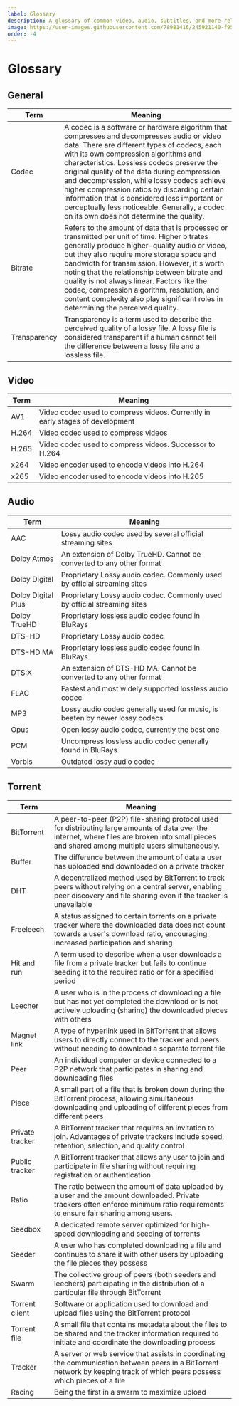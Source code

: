 ```yaml
---
label: Glossary
description: A glossary of common video, audio, subtitles, and more related terms
image: https://user-images.githubusercontent.com/78981416/245921140-f9575668-42e8-4696-b001-677130e90964.gif
order: -4
---
```


# Glossary

## General

| Term         | Meaning                                                                                                                                                                                                                                                                                                                                                                                                                                                                                                                      |
| ------------ | ---------------------------------------------------------------------------------------------------------------------------------------------------------------------------------------------------------------------------------------------------------------------------------------------------------------------------------------------------------------------------------------------------------------------------------------------------------------------------------------------------------------------------- |
| Codec        | A codec is a software or hardware algorithm that compresses and decompresses audio or video data. There are different types of codecs, each with its own compression algorithms and characteristics. Lossless codecs preserve the original quality of the data during compression and decompression, while lossy codecs achieve higher compression ratios by discarding certain information that is considered less important or perceptually less noticeable. Generally, a codec on its own does not determine the quality. |
| Bitrate      | Refers to the amount of data that is processed or transmitted per unit of time. Higher bitrates generally produce higher-quality audio or video, but they also require more storage space and bandwidth for transmission. However, it's worth noting that the relationship between bitrate and quality is not always linear. Factors like the codec, compression algorithm, resolution, and content complexity also play significant roles in determining the perceived quality.                                             |
| Transparency | Transparency is a term used to describe the perceived quality of a lossy file. A lossy file is considered transparent if a human cannot tell the difference between a lossy file and a lossless file.                                                                                                                                                                                                                                                                                                                        |

## Video

| Term  | Meaning                                                                       |
| ----- | ----------------------------------------------------------------------------- |
| AV1   | Video codec used to compress videos. Currently in early stages of development |
| H.264 | Video codec used to compress videos                                           |
| H.265 | Video codec used to compress videos. Successor to H.264                       |
| x264  | Video encoder used to encode videos into H.264                                |
| x265  | Video encoder used to encode videos into H.265                                |

## Audio

| Term               | Meaning                                                                     |
| ------------------ | --------------------------------------------------------------------------- |
| AAC                | Lossy audio codec used by several official streaming sites                  |
| Dolby Atmos        | An extension of Dolby TrueHD. Cannot be converted to any other format       |
| Dolby Digital      | Proprietary Lossy audio codec. Commonly used by official streaming sites    |
| Dolby Digital Plus | Proprietary Lossy audio codec. Commonly used by official streaming sites    |
| Dolby TrueHD       | Proprietary lossless audio codec found in BluRays                           |
| DTS-HD             | Proprietary Lossy audio codec                                               |
| DTS-HD MA          | Proprietary lossless audio codec found in BluRays                           |
| DTS:X              | An extension of DTS-HD MA. Cannot be converted to any other format          |
| FLAC               | Fastest and most widely supported lossless audio codec                      |
| MP3                | Lossy audio codec generally used for music, is beaten by newer lossy codecs |
| Opus               | Open lossy audio codec, currently the best one                              |
| PCM                | Uncompress lossless audio codec generally found in BluRays                  |
| Vorbis             | Outdated lossy audio codec                                                  |

## Torrent

| Term            | Meaning                                                                                                                                                                                            |
| --------------- | -------------------------------------------------------------------------------------------------------------------------------------------------------------------------------------------------- |
| BitTorrent      | A peer-to-peer (P2P) file-sharing protocol used for distributing large amounts of data over the internet, where files are broken into small pieces and shared among multiple users simultaneously. |
| Buffer          | The difference between the amount of data a user has uploaded and downloaded on a private tracker                                                                                                  |
| DHT             | A decentralized method used by BitTorrent to track peers without relying on a central server, enabling peer discovery and file sharing even if the tracker is unavailable                          |
| Freeleech       | A status assigned to certain torrents on a private tracker where the downloaded data does not count towards a user's download ratio, encouraging increased participation and sharing               |
| Hit and run     | A term used to describe when a user downloads a file from a private tracker but fails to continue seeding it to the required ratio or for a specified period                                       |
| Leecher         | A user who is in the process of downloading a file but has not yet completed the download or is not actively uploading (sharing) the downloaded pieces with others                                 |
| Magnet link     | A type of hyperlink used in BitTorrent that allows users to directly connect to the tracker and peers without needing to download a separate torrent file                                          |
| Peer            | An individual computer or device connected to a P2P network that participates in sharing and downloading files                                                                                     |
| Piece           | A small part of a file that is broken down during the BitTorrent process, allowing simultaneous downloading and uploading of different pieces from different peers                                 |
| Private tracker | A BitTorrent tracker that requires an invitation to join. Advantages of private trackers include speed, retention, selection, and quality control                                                  |
| Public tracker  | A BitTorrent tracker that allows any user to join and participate in file sharing without requiring registration or authentication                                                                 |
| Ratio           | The ratio between the amount of data uploaded by a user and the amount downloaded. Private trackers often enforce minimum ratio requirements to ensure fair sharing among users.                   |
| Seedbox         | A dedicated remote server optimized for high-speed downloading and seeding of torrents                                                                                                             |
| Seeder          | A user who has completed downloading a file and continues to share it with other users by uploading the file pieces they possess                                                                   |
| Swarm           | The collective group of peers (both seeders and leechers) participating in the distribution of a particular file through BitTorrent                                                                |
| Torrent client  | Software or application used to download and upload files using the BitTorrent protocol                                                                                                            |
| Torrent file    | A small file that contains metadata about the files to be shared and the tracker information required to initiate and coordinate the downloading process                                           |
| Tracker         | A server or web service that assists in coordinating the communication between peers in a BitTorrent network by keeping track of which peers possess which pieces of a file                        |
| Racing          | Being the first in a swarm to maximize upload                                                                                                                                                      |

